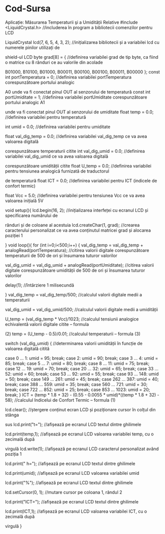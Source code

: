 # Cod-Sursa
Aplicație: Măsurarea Temperaturii şi a Umidității Relative
#include <LiquidCrystal.h>
//includerea în program a bibliotecii comenzilor pentru LCD

LiquidCrystal lcd(7, 6, 5, 4, 3, 2);
//inițializarea bibliotecii și a variabilei lcd cu numerele pinilor utilizați de

shield-ul LCD
byte grad[8] = {
//definirea variabilei grad de tip byte, ca fiind o matrice cu 8 rânduri ce au
valorile din acolade

 B01000,
 B10100,
 B01000,
 B00011,
 B00100,
 B00100,
 B00011,
 B00000
};
const int portTemperatura = 0;
//definirea variabilei portTemperatura corespunzătoare portului analogic

A0 unde va fi conectat pinul OUT al senzorului de temperatură
const int portUmiditate = 1;
//definirea variabilei portUmiditate corespunzătoare portului analogic A1

unde va fi conectat pinul OUT al senzorului de umiditate
float temp = 0.0;
//definirea variabilei pentru temperatură

int umid = 0.0;
//definirea variabilei pentru umiditate

float val_dig_temp = 0.0;
//definirea variabilei val_dig_temp ce va avea valoarea digitală

corespunzătoare temperaturii citite
int val_dig_umid = 0.0;
//definirea variabilei val_dig_umid ce va avea valoarea digitală

corespunzătoare umidității citite
float U_temp = 0.0;
//definirea variabilei pentru tensiunea analogică furnizată de traductorul

de temperatură
float ICT = 0.0;
//definirea variabilei pentru ICT (indicele de confort termic)

float Vcc = 5.0;
//definirea variabilei pentru tensiunea Vcc ce va avea valoarea inițială 5V

void setup(){
 lcd.begin(16, 2);
//inițializarea interfeței cu ecranul LCD și specificarea numărului de

rânduri și de coloane al acestuia
 lcd.createChar(1, grad);
//crearea caracterului personalizat ce va avea conținutul matricei grad și
alocarea poziției 1

}
void loop(){
 for (int i=0;i<500;i++) {
 val_dig_temp = val_dig_temp + analogRead(portTemperatura);
//citirea valorii digitale corespunzătoare temperaturii de 500 de ori și
însumarea tuturor valorilor

 val_dig_umid = val_dig_umid + analogRead(portUmiditate);
//citirea valorii digitale corespunzătoare umidității de 500 de ori și
însumarea tuturor valorilor

 delay(1);
//întârziere 1 milisecundă

 }
 val_dig_temp = val_dig_temp/500;
//calculul valorii digitale medii a temperaturii

 val_dig_umid = val_dig_umid/500;
//calculul valorii digitale medii a umidității

 U_temp = (val_dig_temp * Vcc)/1023;
//calculul tensiunii analogice echivalentă valorii digitale citite – formula

(2)
 temp = (U_temp - 0.5)/0.01;
//calculul temperaturii – formula (3)

 switch (val_dig_umid) {
//determinarea valorii umidității în funcție de valoarea digitală citită

 case 0 ... 1: umid = 95; break;
 case 2: umid = 90; break;
 case 3 ... 4: umid = 85; break;
 case 5 ... 7: umid = 80; break;
 case 8 ... 11: umid = 75; break;
 case 12 ... 19: umid = 70; break;
 case 20 ... 32: umid = 65; break;
 case 33 ... 52: umid = 60; break;
 case 53 ... 92: umid = 55; break;
 case 93 ... 148: umid = 50; break;
 case 149 ... 261: umid = 45; break;
 case 262 ... 387: umid = 40; break;
 case 388 ... 559: umid = 35; break;
 case 560 ... 721: umid = 30; break;
 case 722 ... 852: umid = 25; break;
 case 853 ... 1023: umid = 20; break;
 }
ICT = (temp * 1.8 + 32) - (0.55 - 0.0055 * umid)*((temp * 1.8 + 32) - 58);
//calculul Indicelui de Confort Termic – formula (1)

lcd.clear();
//ștergere conținut ecran LCD și poziționare cursor în colțul din stânga

sus
lcd.print("t=");
//afișează pe ecranul LCD textul dintre ghilimele

lcd.print(temp,1);
//afișează pe ecranul LCD valoarea variabilei temp, cu o zecimală după

virgulă
lcd.write(1);
//afișează pe ecranul LCD caracterul personalizat având poziția 1

lcd.print(" h=");
//afișează pe ecranul LCD textul dintre ghilimele

lcd.print(umid);
//afișează pe ecranul LCD valoarea variabilei umid

lcd.print("%");
//afișează pe ecranul LCD textul dintre ghilimele

lcd.setCursor(0, 1);
//mutare cursor pe coloana 1, rândul 2

lcd.print("ICT=");
//afișează pe ecranul LCD textul dintre ghilimele

lcd.print(ICT,1);
//afișează pe ecranul LCD valoarea variabilei ICT, cu o zecimală după

virgulă
} 
